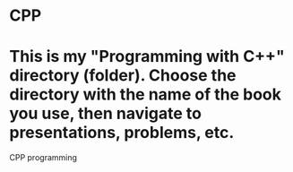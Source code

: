 CPP
===
This is my "Programming with C++" directory (folder).
Choose the directory with the name of the book you use, then navigate to presentations, problems, etc.
===
CPP programming
